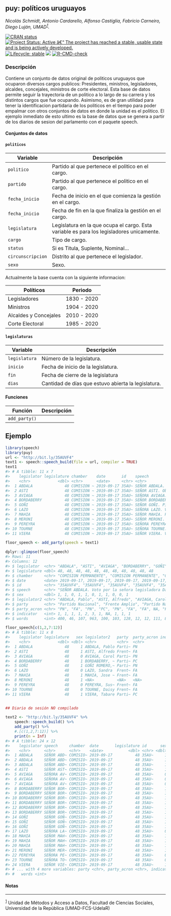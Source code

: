 
<!-- README.md is generated from README.Rmd. Please edit that file -->

## puy: políticos uruguayos

*Nicolás Schmidt, Antonio Cardarello, Alfonso Castiglia, Fabricio
Carneiro, Diego Luján,
UMAD<sup><a id="fnr.1" class="footref" href="#fn.1">1</a></sup>.*

<!-- badges: start -->

[![CRAN
status](https://www.r-pkg.org/badges/version/puy)](https://CRAN.R-project.org/package=puy)
[![Project Status: Active â€“ The project has reached a stable, usable
state and is being actively
developed.](https://www.repostatus.org/badges/latest/active.svg)](https://www.repostatus.org/#active)
[![Lifecycle:
stable](https://img.shields.io/badge/lifecycle-stable-green.svg)](https://lifecycle.r-lib.org/articles/stages.html)
[![](https://img.shields.io/badge/devel%20version-0.1.0.08-orange.svg)](https://github.com/Nicolas-Schmidt/puy)
[![R-CMD-check](https://github.com/Nicolas-Schmidt/puy/workflows/R-CMD-check/badge.svg)](https://github.com/Nicolas-Schmidt/puy/actions)
<!-- badges: end -->

### Descripción

Contiene un conjunto de datos original de politicos uruguayos que
ocuparon diversos cargos publicos: Presidentes, ministros, legisladores,
alcaldes, concejales, ministros de corte electoral. Esta base de datos
permite seguir la trayectoria de un politico a lo largo de su carrera y
los distintos cargos que fue ocupando. Asimismo, es de gran utilidad
para tener la identificacion partidaria de los politicos en el tiempo
para poder empalmar con otros conjuntos de datos en donde la unidad es
el politico. El ejemplo inmediato de esto ultimo es la base de datos que
se genera a partir de los diarios de sesion del parlamento con el
paquete speech.

#### Conjuntos de datos

#### `politicos`

| Variable          | Descripción                                                                              |
| ----------------- | ---------------------------------------------------------------------------------------- |
| `politico`        | Partido al que pertenece el politico en el cargo.                                        |
| `partido`         | Partido al que pertenece el politico en el cargo.                                        |
| `fecha_inicio`    | Fecha de inicio en el que comienza la gestión en el cargo.                               |
| `fecha_inicio`    | Fecha de fin en la que finaliza la gestión en el cargo.                                  |
| `legislatura`     | Legislatura en la que ocupa el cargo. Esta variable es para los legisladores unicamente. |
| `cargo`           | Tipo de cargo.                                                                           |
| `status`          | Si es Titula, Suplente, Nominal…                                                         |
| `circunscripcion` | Distrito al que pertenece el legislador.                                                 |
| `sexo`            | Sexo.                                                                                    |

Actualmente la base cuenta con la siguiente informacion:

| Políticos             | Periodo     |
| --------------------- | ----------- |
| Legisladores          | 1830 - 2020 |
| Ministros             | 1904 - 2020 |
| Alcaldes y Concejales | 2010 - 2020 |
| Corte Electoral       | 1985 - 2020 |

#### `legislaturas`

| Variable      | Descripción                                         |
| ------------- | --------------------------------------------------- |
| `legislatura` | Número de la legislatura.                           |
| `inicio`      | Fecha de inicio de la legislatura.                  |
| `fin`         | Fecha de cierre de la legislatura                   |
| `dias`        | Cantidad de días que estuvo abierta la legislatura. |

#### Funciones

| Función       | Descripción |
| ------------- | ----------- |
| `add_party()` |             |

## Ejemplo

``` r
library(speech)
library(puy)
url <- "http://bit.ly/35AUVF4"
text1 <- speech::speech_build(file = url, compiler = TRUE)
text1
#> # A tibble: 11 x 7
#>    legislator legislature chamber    date       id    speech                 sex
#>    <chr>            <dbl> <chr>      <date>     <chr> <chr>                <dbl>
#>  1 ABDALA              48 COMISION ~ 2019-09-17 35AU~ SEÑOR ABDALA. Voto ~     1
#>  2 ASTI                48 COMISION ~ 2019-09-17 35AU~ SEÑOR ASTI. Obviame~     1
#>  3 AVIAGA              48 COMISION ~ 2019-09-17 35AU~ SEÑORA AVIAGA. Pido~     0
#>  4 BORDABERRY          48 COMISION ~ 2019-09-17 35AU~ SEÑOR BORDABERRY. P~     1
#>  5 GOÑI                48 COMISION ~ 2019-09-17 35AU~ SEÑOR GOÑI. Pido la~     1
#>  6 LAZO                48 COMISION ~ 2019-09-17 35AU~ SEÑORA LAZO. Voto p~     0
#>  7 MAHIA               48 COMISION ~ 2019-09-17 35AU~ SEÑOR MAHIA. Pido l~     1
#>  8 MERONI              48 COMISION ~ 2019-09-17 35AU~ SEÑOR MERONI. Voto,~     1
#>  9 PEREYRA             48 COMISION ~ 2019-09-17 35AU~ SEÑORA PEREYRA. Con~     0
#> 10 TOURNE              48 COMISION ~ 2019-09-17 35AU~ SEÑORA TOURNE. Voy ~     0
#> 11 VIERA               48 COMISION ~ 2019-09-17 35AU~ SEÑOR VIERA. Voto p~     1

floor_speech <- add_party(speech = text1)

dplyr::glimpse(floor_speech)
#> Rows: 11
#> Columns: 12
#> $ legislator  <chr> "ABDALA", "ASTI", "AVIAGA", "BORDABERRY", "GOÑI", "LAZO", ~
#> $ legislature <dbl> 48, 48, 48, 48, 48, 48, 48, 48, 48, 48, 48
#> $ chamber     <chr> "COMISION PERMANENTE", "COMISION PERMANENTE", "COMISION PE~
#> $ date        <date> 2019-09-17, 2019-09-17, 2019-09-17, 2019-09-17, 2019-09-17~
#> $ id          <chr> "35AUVF4", "35AUVF4", "35AUVF4", "35AUVF4", "35AUVF4", "3~
#> $ speech      <chr> "SEÑOR ABDALA. Voto por la señora legisladora Daisy Tourné~
#> $ sex         <dbl> 1, 1, 0, 1, 1, 0, 1, 1, 0, 0, 1
#> $ legislator2 <chr> "ABDALA, Pablo", "ASTI, Alfredo", "AVIAGA, Carol", "BORDAB~
#> $ party       <chr> "Partido Nacional", "Frente Amplio", "Partido Nacional", "~
#> $ party_acron <chr> "PN", "FA", "PN", "PC", "PN", "FA", "FA", NA, "FA", "FA", ~
#> $ indicator   <int> 1, 1, 1, 1, 2, 3, 1, NA, 1, 1, 1
#> $ words       <int> 400, 46, 107, 963, 100, 103, 128, 12, 12, 111, 8

floor_speech[c(1,2,7:12)]
#> # A tibble: 11 x 8
#>    legislator legislature   sex legislator2   party  party_acron indicator words
#>    <chr>            <dbl> <dbl> <chr>         <chr>  <chr>           <int> <int>
#>  1 ABDALA              48     1 ABDALA, Pablo Parti~ PN                  1   400
#>  2 ASTI                48     1 ASTI, Alfredo Frent~ FA                  1    46
#>  3 AVIAGA              48     0 AVIAGA, Carol Parti~ PN                  1   107
#>  4 BORDABERRY          48     1 BORDABERRY, ~ Parti~ PC                  1   963
#>  5 GOÑI                48     1 GOÑI ROMERO,~ Parti~ PN                  2   100
#>  6 LAZO                48     0 LAZO, Sandra  Frent~ FA                  3   103
#>  7 MAHIA               48     1 MAHIA, Jose ~ Frent~ FA                  1   128
#>  8 MERONI              48     1 <NA>          <NA>   <NA>               NA    12
#>  9 PEREYRA             48     0 PEREYRA, Sus~ Frent~ FA                  1    12
#> 10 TOURNE              48     0 TOURNE, Daisy Frent~ FA                  1   111
#> 11 VIERA               48     1 VIERA, Tabare Parti~ PC                  1     8


## Diario de sesión NO compilado

text2 <- "http://bit.ly/35AUVF4" %>% 
    speech::speech_build() %>% 
    add_party() %>% 
    #.[c(1,2,7:12)] %>% 
    print(n = Inf)
#> # A tibble: 24 x 12
#>    legislator speech     chamber  date       legislature id      sex legislator2
#>    <chr>      <chr>      <chr>    <date>           <dbl> <chr> <dbl> <chr>      
#>  1 ABDALA     SEÑOR ABD~ COMISIO~ 2019-09-17          48 35AU~     1 ABDALA, Pa~
#>  2 ABDALA     SEÑOR ABD~ COMISIO~ 2019-09-17          48 35AU~     1 ABDALA, Pa~
#>  3 ABDALA     SEÑOR ABD~ COMISIO~ 2019-09-17          48 35AU~     1 ABDALA, Pa~
#>  4 ASTI       SEÑOR AST~ COMISIO~ 2019-09-17          48 35AU~     1 ASTI, Alfr~
#>  5 AVIAGA     SEÑORA AV~ COMISIO~ 2019-09-17          48 35AU~     0 AVIAGA, Ca~
#>  6 AVIAGA     SEÑORA AV~ COMISIO~ 2019-09-17          48 35AU~     0 AVIAGA, Ca~
#>  7 AVIAGA     SEÑORA AV~ COMISIO~ 2019-09-17          48 35AU~     0 AVIAGA, Ca~
#>  8 BORDABERRY SEÑOR BOR~ COMISIO~ 2019-09-17          48 35AU~     1 BORDABERRY~
#>  9 BORDABERRY SEÑOR BOR~ COMISIO~ 2019-09-17          48 35AU~     1 BORDABERRY~
#> 10 BORDABERRY SEÑOR BOR~ COMISIO~ 2019-09-17          48 35AU~     1 BORDABERRY~
#> 11 BORDABERRY SEÑOR BOR~ COMISIO~ 2019-09-17          48 35AU~     1 BORDABERRY~
#> 12 BORDABERRY SEÑOR BOR~ COMISIO~ 2019-09-17          48 35AU~     1 BORDABERRY~
#> 13 BORDABERRY SEÑOR BOR~ COMISIO~ 2019-09-17          48 35AU~     1 BORDABERRY~
#> 14 GOÑI       SEÑOR GOÑ~ COMISIO~ 2019-09-17          48 35AU~     1 GOÑI ROMER~
#> 15 GOÑI       SEÑOR GOÑ~ COMISIO~ 2019-09-17          48 35AU~     1 GOÑI ROMER~
#> 16 GOÑI       SEÑOR GOÑ~ COMISIO~ 2019-09-17          48 35AU~     1 GOÑI ROMER~
#> 17 LAZO       SEÑORA LA~ COMISIO~ 2019-09-17          48 35AU~     0 LAZO, Sand~
#> 18 MAHIA      SEÑOR MAH~ COMISIO~ 2019-09-17          48 35AU~     1 MAHIA, Jos~
#> 19 MAHIA      SEÑOR MAH~ COMISIO~ 2019-09-17          48 35AU~     1 MAHIA, Jos~
#> 20 MAHIA      SEÑOR MAH~ COMISIO~ 2019-09-17          48 35AU~     1 MAHIA, Jos~
#> 21 MERONI     SEÑOR MER~ COMISIO~ 2019-09-17          48 35AU~     1 <NA>       
#> 22 PEREYRA    SEÑORA PE~ COMISIO~ 2019-09-17          48 35AU~     0 PEREYRA, S~
#> 23 TOURNE     SEÑORA TO~ COMISIO~ 2019-09-17          48 35AU~     0 TOURNE, Da~
#> 24 VIERA      SEÑOR VIE~ COMISIO~ 2019-09-17          48 35AU~     1 VIERA, Tab~
#> # ... with 4 more variables: party <chr>, party_acron <chr>, indicator <int>,
#> #   words <int>
```

#### Notas

-----

<sup><a id="fn.1" href="#fnr.1">1</a></sup> Unidad de Métodos y Acceso a
Datos, Facultad de Ciencias Sociales, Universidad de la República
(UMAD-FCS-UdelaR)
